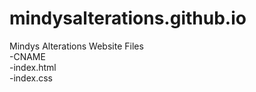 # mindysalterations.github.io
Mindys Alterations Website Files
<br>
-CNAME
<br>
-index.html
<br>
-index.css
<br>
